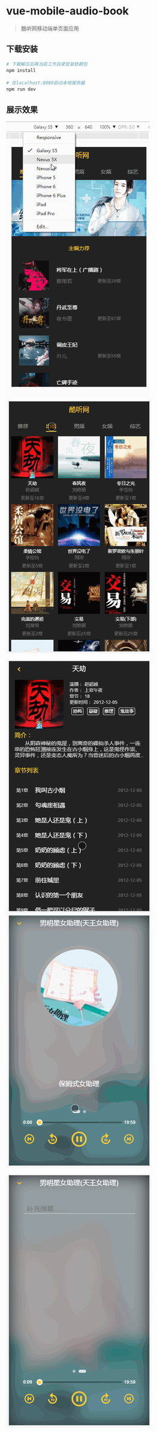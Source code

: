 # vue-mobile-audio-book

> 酷听网移动端单页面应用

## 下载安装

``` bash
# 下载解压后再当前工作目录安装依赖包
npm install

# 在localhost:8080启动本地服务器
npm run dev

```

## 展示效果

![image](https://github.com/rechenai/kuding_audio_book_vue_mobile/blob/master/Gif/dome1.gif) ![image](https://github.com/rechenai/kuding_audio_book_vue_mobile/blob/master/Gif/dome2.gif)

![image](https://github.com/rechenai/kuding_audio_book_vue_mobile/blob/master/Gif/dome3.gif) ![image](https://github.com/rechenai/kuding_audio_book_vue_mobile/blob/master/Gif/dome4.gif)

![image](https://github.com/rechenai/kuding_audio_book_vue_mobile/blob/master/Gif/dome5.gif)
